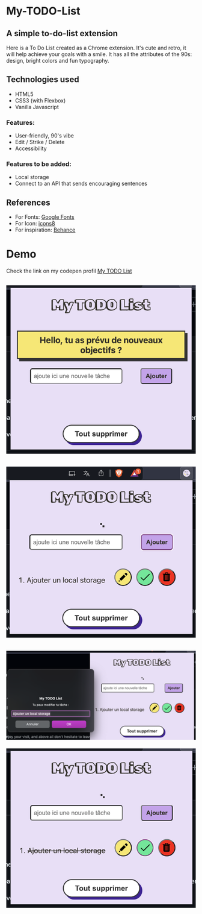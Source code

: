 # My-TODO-List

## A simple to-do-list extension
Here is a To Do List created as a Chrome extension.
It's cute and retro, it will help achieve your goals with a smile.
It has all the attributes of the 90s: design, bright colors and fun typography.


## Technologies used
- HTML5
- CSS3 (with Flexbox)
- Vanilla Javascript


### Features:
- User-friendly, 90's vibe
- Edit / Strike / Delete
- Accessibility


### Features to be added:
- Local storage
- Connect to an API that sends encouraging sentences


## References
- For Fonts: [Google Fonts](https://fonts.google.com/)
- For Icon: [icons8](https://icones8.fr/)
- For inspiration: [Behance](https://www.behance.net/search/projects?tracking_source=typeahead_search_direct)

# Demo 
Check the link on my codepen profil <a href="https://codepen.io/Maud-Paula-Rondao/pen/MWxdxmX">My TODO List</a>     

![homepage](/img/Capture-img-1.png)
-----------------
![Add a task](/img/Capture-img-2.png)
-----------------
![Edit it](/img/Capture-img-3.png)
-----------------
![Strike it when it's done](/img/Capture-img-4.png)
